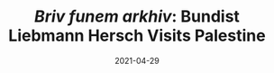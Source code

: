 ---
title: "*Briv funem arkhiv*: Bundist Liebmann Hersch Visits Palestine"
collection: publications
category: other
permalink: /publication/2021-04-29-briv
excerpt: 'I wrote about diaspora, digitization, and archival vulnerability after seeing news about fires around the UCT Library, which holds a collection I had consulted (virtually) just months earlier.'
date: 2021-04-29
venue: 'In geveb'
paperurl: 'https://ingeveb.org/blog/bundist-liebmann-hersch-visits-palestine'
citation: 'Hoffenberg, Elena. “<i>Briv funem arkhiv</i>: Bundist Liebmann Hersch Visits Palestine.” <i>In geveb</i> (April 2021).'
---